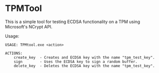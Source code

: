 # TPMTool

This is a simple tool for testing ECDSA functionality on a TPM using Microsoft's NCrypt API.

Usage:

```
USAGE: TPMtool.exe <action>

ACTIONS:
	create_key  - Creates and ECDSA key with the name "tpm_test_key".
	sign        - Uses the ECDSA key to sign a random buffer.
	delete_key  - Deletes the ECDSA key with the name "tpm_test_key".
```